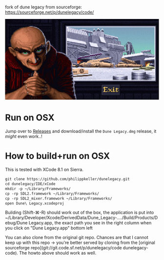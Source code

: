 fork of dune legacy from sourceforge: https://sourceforge.net/p/dunelegacy/code/

![Screenshot](/data/dune2.jpg)

# Run on OSX

Jump over to [Releases](https://github.com/philippkeller/dunelegacy/releases/latest) and download/install the `Dune Legacy.dmg` release, it *might* even work..!

# How to build+run on OSX

This is tested with XCode 8.1 on Sierra.

```
git clone https://github.com/philippkeller/dunelegacy.git 
cd dunelegacy/IDE/xCode
mkdir -p ~/Library/Frameworks/
cp -rp SDL2.framework ~/Library/Frameworks/
cp -rp SDL2_mixer.framework ~/Library/Frameworks/
open Dune\ Legacy.xcodeproj
```

Building (Shift-⌘-R) should work out of the box, the application is put into ~/Library/Developer/Xcode/DerivedData/Dune_Legacy-..../Build/Products/Debug/Dune Legacy.app, the exact path you see in the right column when you click on "Dune Legacy.app" bottom left

You can also clone from the original git repo. Chances are that I cannot keep up with this repo -> you're better served by cloning from the [original sourceforge repo](git://git.code.sf.net/p/dunelegacy/code dunelegacy-code). The howto above should work as well.
